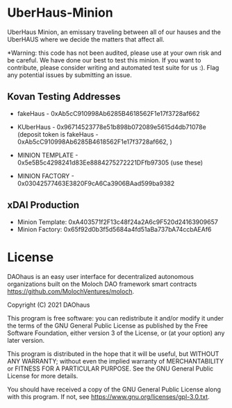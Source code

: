 # UberHaus-Minion
UberHaus Minion, an emissary traveling between all of our hauses and the UberHAUS where we decide the matters that affect all.

*Warning: this code has not been audited, please use at your own risk and be careful. We have done our best to test this minion. If you want to contribute, please consider writing and automated test suite for us :). Flag any potential issues by submitting an issue. 

## Kovan Testing Addresses 

- fakeHaus - 0xAb5cC910998Ab6285B4618562F1e17f3728af662
- KUberHaus - 0x96714523778e51b898b072089e5615d4db71078e (deposit token is fakeHaus - 0xAb5cC910998Ab6285B4618562F1e17f3728af662, )

- MINION TEMPLATE - 0x5e5B5c4298241d83Ee8884275272221DFfb97305 (use these)
- MINION FACTORY - 0x03042577463E3820F9cA6Ca3906BAad599ba9382

## xDAI Production 
- Minion Template: 0xA403571f2F13c48f24a2A6c9F520d24163909657
- Minion Factory: 0x65f92d0b3f5d5684a4fd51aBa737bA74ccbAEAf6



# License
DAOhaus is an easy user interface for decentralized autonomous organizations built on the Moloch DAO framework smart contracts <https://github.com/MolochVentures/moloch>. 

Copyright (C) 2021 DAOhaus

This program is free software: you can redistribute it and/or modify
it under the terms of the GNU General Public License as published by
the Free Software Foundation, either version 3 of the License, or
(at your option) any later version.

This program is distributed in the hope that it will be useful,
but WITHOUT ANY WARRANTY; without even the implied warranty of
MERCHANTABILITY or FITNESS FOR A PARTICULAR PURPOSE.  See the
GNU General Public License for more details.

You should have received a copy of the GNU General Public License
along with this program.  If not, see <https://www.gnu.org/licenses/gpl-3.0.txt>.





